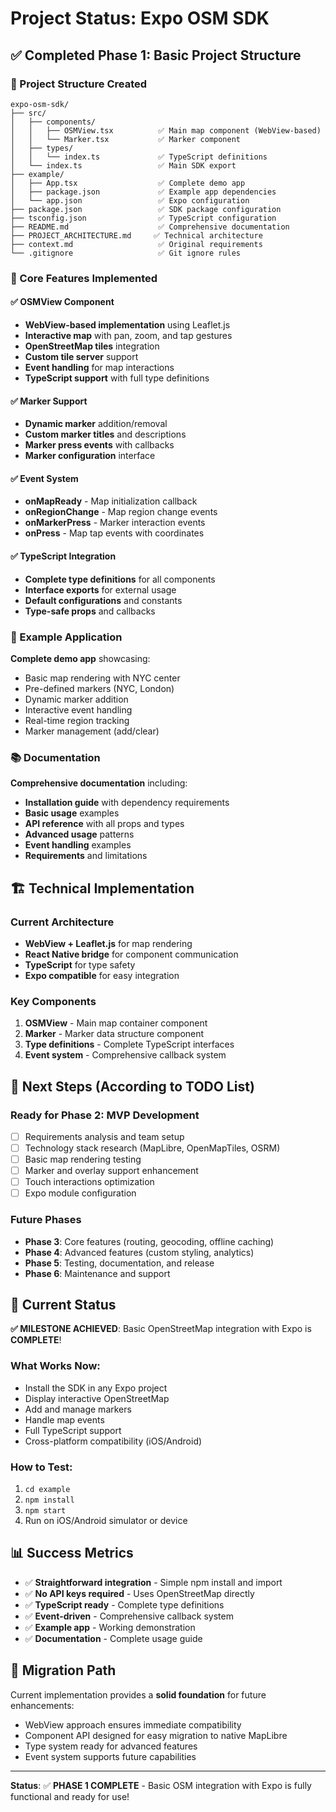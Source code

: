 # Project Status: Expo OSM SDK

## ✅ Completed Phase 1: Basic Project Structure

### 📁 Project Structure Created

```
expo-osm-sdk/
├── src/
│   ├── components/
│   │   ├── OSMView.tsx          ✅ Main map component (WebView-based)
│   │   └── Marker.tsx           ✅ Marker component
│   ├── types/
│   │   └── index.ts             ✅ TypeScript definitions
│   └── index.ts                 ✅ Main SDK export
├── example/
│   ├── App.tsx                  ✅ Complete demo app
│   ├── package.json             ✅ Example app dependencies
│   └── app.json                 ✅ Expo configuration
├── package.json                 ✅ SDK package configuration
├── tsconfig.json                ✅ TypeScript configuration
├── README.md                    ✅ Comprehensive documentation
├── PROJECT_ARCHITECTURE.md     ✅ Technical architecture
├── context.md                   ✅ Original requirements
└── .gitignore                   ✅ Git ignore rules
```

### 🎯 Core Features Implemented

#### ✅ OSMView Component
- **WebView-based implementation** using Leaflet.js
- **Interactive map** with pan, zoom, and tap gestures
- **OpenStreetMap tiles** integration
- **Custom tile server** support
- **Event handling** for map interactions
- **TypeScript support** with full type definitions

#### ✅ Marker Support
- **Dynamic marker** addition/removal
- **Custom marker titles** and descriptions
- **Marker press events** with callbacks
- **Marker configuration** interface

#### ✅ Event System
- **onMapReady** - Map initialization callback
- **onRegionChange** - Map region change events
- **onMarkerPress** - Marker interaction events
- **onPress** - Map tap events with coordinates

#### ✅ TypeScript Integration
- **Complete type definitions** for all components
- **Interface exports** for external usage
- **Default configurations** and constants
- **Type-safe props** and callbacks

### 📱 Example Application

**Complete demo app** showcasing:
- Basic map rendering with NYC center
- Pre-defined markers (NYC, London)
- Dynamic marker addition
- Interactive event handling
- Real-time region tracking
- Marker management (add/clear)

### 📚 Documentation

**Comprehensive documentation** including:
- **Installation guide** with dependency requirements
- **Basic usage** examples
- **API reference** with all props and types
- **Advanced usage** patterns
- **Event handling** examples
- **Requirements** and limitations

## 🏗️ Technical Implementation

### Current Architecture
- **WebView + Leaflet.js** for map rendering
- **React Native bridge** for component communication
- **TypeScript** for type safety
- **Expo compatible** for easy integration

### Key Components
1. **OSMView** - Main map container component
2. **Marker** - Marker data structure component
3. **Type definitions** - Complete TypeScript interfaces
4. **Event system** - Comprehensive callback system

## 🎯 Next Steps (According to TODO List)

### Ready for Phase 2: MVP Development
- [ ] Requirements analysis and team setup
- [ ] Technology stack research (MapLibre, OpenMapTiles, OSRM)
- [ ] Basic map rendering testing
- [ ] Marker and overlay support enhancement
- [ ] Touch interactions optimization
- [ ] Expo module configuration

### Future Phases
- **Phase 3**: Core features (routing, geocoding, offline caching)
- **Phase 4**: Advanced features (custom styling, analytics)
- **Phase 5**: Testing, documentation, and release
- **Phase 6**: Maintenance and support

## 🚀 Current Status

**✅ MILESTONE ACHIEVED**: Basic OpenStreetMap integration with Expo is **COMPLETE**!

### What Works Now:
- Install the SDK in any Expo project
- Display interactive OpenStreetMap
- Add and manage markers
- Handle map events
- Full TypeScript support
- Cross-platform compatibility (iOS/Android)

### How to Test:
1. `cd example`
2. `npm install`
3. `npm start`
4. Run on iOS/Android simulator or device

## 📊 Success Metrics

- ✅ **Straightforward integration** - Simple npm install and import
- ✅ **No API keys required** - Uses OpenStreetMap directly
- ✅ **TypeScript ready** - Complete type definitions
- ✅ **Event-driven** - Comprehensive callback system
- ✅ **Example app** - Working demonstration
- ✅ **Documentation** - Complete usage guide

## 🔄 Migration Path

Current implementation provides a **solid foundation** for future enhancements:
- WebView approach ensures immediate compatibility
- Component API designed for easy migration to native MapLibre
- Type system ready for advanced features
- Event system supports future capabilities

---

**Status**: ✅ **PHASE 1 COMPLETE** - Basic OSM integration with Expo is fully functional and ready for use! 